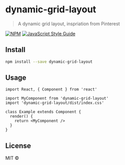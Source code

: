 # dynamic-grid-layout

> A dynamic grid layout, inspriation from Pinterest

[![NPM](https://img.shields.io/npm/v/dynamic-grid-layout.svg)](https://www.npmjs.com/package/dynamic-grid-layout) [![JavaScript Style Guide](https://img.shields.io/badge/code_style-standard-brightgreen.svg)](https://standardjs.com)

## Install

```bash
npm install --save dynamic-grid-layout
```

## Usage

```tsx
import React, { Component } from 'react'

import MyComponent from 'dynamic-grid-layout'
import 'dynamic-grid-layout/dist/index.css'

class Example extends Component {
  render() {
    return <MyComponent />
  }
}
```

## License

MIT © [](https://github.com/)

